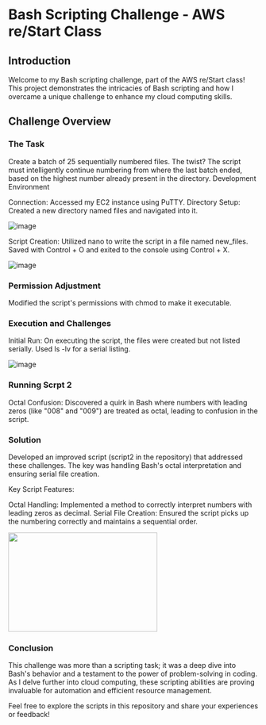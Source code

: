 # **Bash Scripting Challenge - AWS re/Start Class**

## **Introduction**

Welcome to my Bash scripting challenge, part of the AWS re/Start class! This project demonstrates the intricacies of Bash scripting and how I overcame a unique challenge to enhance my cloud computing skills.


## **Challenge Overview**

### **The Task**

Create a batch of 25 sequentially numbered files. The twist? The script must intelligently continue numbering from where the last batch ended, based on the highest number already present in the directory.
Development Environment

Connection: Accessed my EC2 instance using PuTTY.
Directory Setup: Created a new directory named files and navigated into it.
    

![image](https://github.com/antznette/Bash-Scripting_challenge/assets/85882006/19b74b63-99cc-4bcb-8e64-dec4f324a887)


Script Creation: Utilized nano to write the script in a file named new_files.
Saved with Control + O and exited to the console using Control + X.

![image](https://github.com/antznette/Bash-Scripting_challenge/assets/85882006/4c95a83d-00d9-406b-9cce-47156d4d62d0)


 
### **Permission Adjustment**

Modified the script's permissions with chmod to make it executable.

### **Execution and Challenges**

Initial Run: On executing the script, the files were created but not listed serially. Used ls -lv for a serial listing.
    

![image](https://github.com/antznette/Bash-Scripting_challenge/assets/85882006/fb594967-ee0c-4a48-885a-c574f1993d8e)



### **Running Scrpt 2**

Octal Confusion: Discovered a quirk in Bash where numbers with leading zeros (like "008" and "009") are treated as octal, leading to confusion in the script.


### **Solution**

Developed an improved script (script2 in the repository) that addressed these challenges. The key was handling Bash's octal interpretation and ensuring serial file creation.

Key Script Features:

Octal Handling: Implemented a method to correctly interpret numbers with leading zeros as decimal.
Serial File Creation: Ensured the script picks up the numbering correctly and maintains a sequential order.

<img src="![image](https://github.com/antznette/Bash-Scripting_challenge/assets/85882006/66df6cb3-c42d-4339-9600-077a3cf5515a)" width="300" height="200">




### **Conclusion**

This challenge was more than a scripting task; it was a deep dive into Bash's behavior and a testament to the power of problem-solving in coding. As I delve further into cloud computing, these scripting abilities are proving invaluable for automation and efficient resource management.

Feel free to explore the scripts in this repository and share your experiences or feedback!
